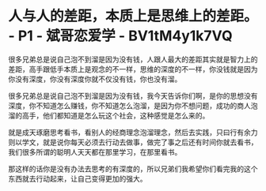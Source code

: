 # 人与人的差距，本质上是思维上的差距。 - P1 - 斌哥恋爱学 - BV1tM4y1k7VQ

很多兄弟总是说自己泡不到溜是因为没有钱，人跟人最大的差距其实就是智力上的差距，高手跟低手本质上是观念的不一样，思维的深度的不一样，你没钱就是因为你没有深度，你没有深度你就不仅没有钱，你也没有溜。

很多兄弟总是说自己泡不到溜是因为没有钱，我今天告诉你们啊，是你的思想没有深度，你不知道怎么赚钱，你不知道怎么泡溜，是因为你不想问题，成功的商人泡溜的高手，他们都知道是怎么玩这个社会，这种感觉是怎么来的。

就是成天琢磨思考看书，看别人的经商理念泡溜理念，然后去实践，只曰行有余力则以学文，就是说你每天必须去行动去做事，做完了事之后还有时间你就去看书，我们很多所谓的聪明人天天都在那里学习，在那里看书。

那这样的话你是没有办法去思考的有深度的，所以兄弟们我希望你们看完我的这个东西就去行动起来，让自己变得更加的强大。